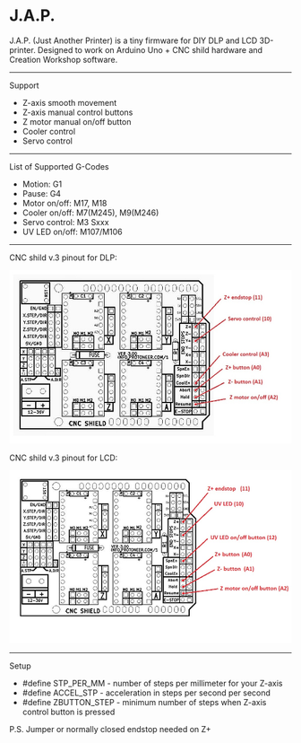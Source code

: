 # J.A.P.

J.A.P. (Just Another Printer) is a tiny firmware for DIY DLP and LCD 3D-printer.
Designed to work on Arduino Uno + CNC shild hardware and Creation Workshop software.

***

 Support
* Z-axis smooth movement
* Z-axis manual control buttons
* Z motor manual on/off button
* Cooler control
* Servo control

***

 List of Supported G-Codes
 - Motion: G1
 - Pause: G4
 - Motor on/off: M17, M18
 - Cooler on/off: M7(M245), M9(M246)
 - Servo control: M3 Sxxx
 - UV LED on/off: M107/M106
 
 ***
 
 CNC shild v.3 pinout for DLP:
 
 ![pinout](https://github.com/3DLab-DLP/jap/blob/master/Img/Arduino-CNC-Shield-V3.jpg)
 
 CNC shild v.3 pinout for LCD:
 
 ![pinout](https://github.com/3DLab-DLP/jap/blob/master/Img/JAP_LCD_pinout.jpg)

***
 
  Setup
  * #define STP_PER_MM - number of steps per millimeter for your Z-axis
  * #define ACCEL_STP - acceleration in steps per second per second
  * #define ZBUTTON_STEP - minimum number of steps when Z-axis control button is pressed
  
  P.S. Jumper or normally closed endstop needed on Z+

